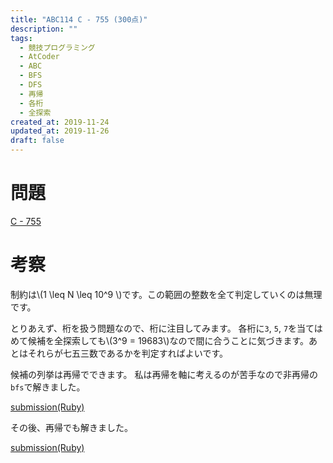 ```yaml
---
title: "ABC114 C - 755 (300点)"
description: ""
tags:
  - 競技プログラミング
  - AtCoder
  - ABC
  - BFS
  - DFS
  - 再帰
  - 各桁
  - 全探索
created_at: 2019-11-24
updated_at: 2019-11-26
draft: false
---
```



# 問題

[C - 755](https://atcoder.jp/contests/abc114/tasks/abc114_c)

# 考察

制約は\\(1 \leq N \leq 10^9 \\)です。この範囲の整数を全て判定していくのは無理です。

とりあえず、桁を扱う問題なので、桁に注目してみます。
各桁に`3`, `5`, `7`を当てはめて候補を全探索しても\\(3^9 = 19683\\)なので間に合うことに気づきます。あとはそれらが七五三数であるかを判定すればよいです。

候補の列挙は再帰でできます。
私は再帰を軸に考えるのが苦手なので非再帰の`bfs`で解きました。

[submission(Ruby)](https://atcoder.jp/contests/abc114/submissions/8602880)

その後、再帰でも解きました。

[submission(Ruby)](https://atcoder.jp/contests/abc114/submissions/8603176)

